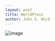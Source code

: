 ```yaml
---
layout: post
title: WorldPress
author: John G. Wick
---
```


![image](https://user-images.githubusercontent.com/77953022/111400511-7060ab80-8702-11eb-83a0-763521367515.png)
